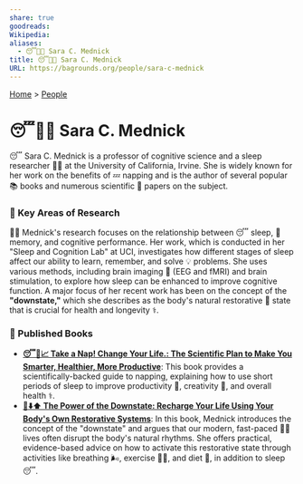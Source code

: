 ```yaml
---
share: true
goodreads: 
Wikipedia: 
aliases:
  - 😴🧠🌃 Sara C. Mednick
title: 😴🧠🌃 Sara C. Mednick
URL: https://bagrounds.org/people/sara-c-mednick
---
```

[Home](../index.md) > [People](./index.md)  
# 😴🧠🌃 Sara C. Mednick  
😴 Sara C. Mednick is a professor of cognitive science and a sleep researcher 🧑‍🏫 at the University of California, Irvine. She is widely known for her work on the benefits of 💤 napping and is the author of several popular 📚 books and numerous scientific 🔬 papers on the subject.  
  
### 🧠 Key Areas of Research  
  
👩‍🔬 Mednick's research focuses on the relationship between 😴 sleep, 🧠 memory, and cognitive performance. Her work, which is conducted in her "Sleep and Cognition Lab" at UCI, investigates how different stages of sleep affect our ability to learn, remember, and solve 💡 problems. She uses various methods, including brain imaging 🩻 (EEG and fMRI) and brain stimulation, to explore how sleep can be enhanced to improve cognitive function. A major focus of her recent work has been on the concept of the **"downstate,"** which she describes as the body's natural restorative 🔋 state that is crucial for health and longevity ⚕️.  
  
### 📖 Published Books  
  
* **[😴🧠📈 Take a Nap! Change Your Life.: The Scientific Plan to Make You Smarter, Healthier, More Productive](../books/take-a-nap-change-your-life-the-scientific-plan-to-make-you-smarter-healthier-more-productive.md)**: This book provides a scientifically-backed guide to napping, explaining how to use short periods of sleep to improve productivity 🚀, creativity 🎨, and overall health ⚕️.  
* **[🔋⬇️⬆️ The Power of the Downstate: Recharge Your Life Using Your Body's Own Restorative Systems](../books/the-power-of-the-downstate-recharge-your-life-using-your-bodys-own-restorative-systems.md)**: In this book, Mednick introduces the concept of the "downstate" and argues that our modern, fast-paced 🏃‍♀️ lives often disrupt the body's natural rhythms. She offers practical, evidence-based advice on how to activate this restorative state through activities like breathing 🌬️, exercise 🏋️‍♀️, and diet 🍎, in addition to sleep 😴.